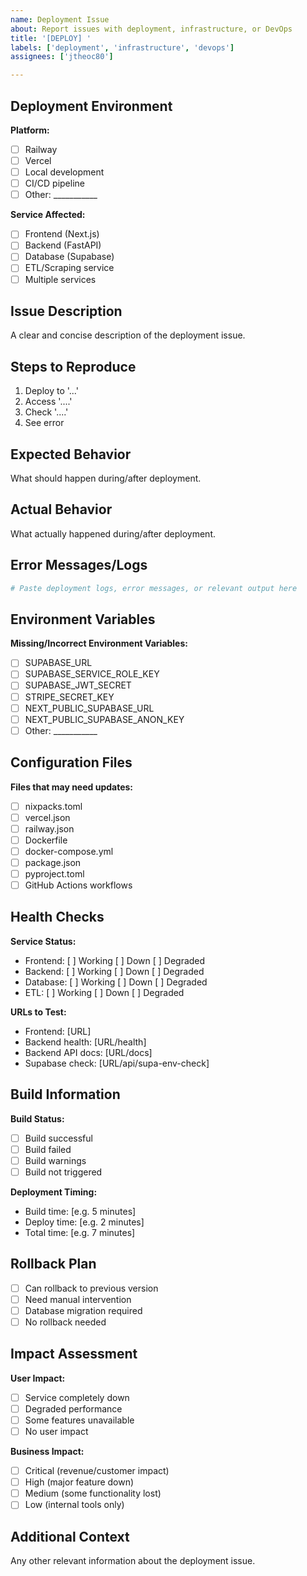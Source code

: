```yaml
---
name: Deployment Issue
about: Report issues with deployment, infrastructure, or DevOps
title: '[DEPLOY] '
labels: ['deployment', 'infrastructure', 'devops']
assignees: ['jtheoc80']

---
```


## Deployment Environment
**Platform:**
- [ ] Railway
- [ ] Vercel
- [ ] Local development
- [ ] CI/CD pipeline
- [ ] Other: ___________

**Service Affected:**
- [ ] Frontend (Next.js)
- [ ] Backend (FastAPI)
- [ ] Database (Supabase)
- [ ] ETL/Scraping service
- [ ] Multiple services

## Issue Description
A clear and concise description of the deployment issue.

## Steps to Reproduce
1. Deploy to '...'
2. Access '....'
3. Check '....'
4. See error

## Expected Behavior
What should happen during/after deployment.

## Actual Behavior
What actually happened during/after deployment.

## Error Messages/Logs
```bash
# Paste deployment logs, error messages, or relevant output here
```

## Environment Variables
**Missing/Incorrect Environment Variables:**
- [ ] SUPABASE_URL
- [ ] SUPABASE_SERVICE_ROLE_KEY
- [ ] SUPABASE_JWT_SECRET
- [ ] STRIPE_SECRET_KEY
- [ ] NEXT_PUBLIC_SUPABASE_URL
- [ ] NEXT_PUBLIC_SUPABASE_ANON_KEY
- [ ] Other: ___________

## Configuration Files
**Files that may need updates:**
- [ ] nixpacks.toml
- [ ] vercel.json
- [ ] railway.json
- [ ] Dockerfile
- [ ] docker-compose.yml
- [ ] package.json
- [ ] pyproject.toml
- [ ] GitHub Actions workflows

## Health Checks
**Service Status:**
- Frontend: [ ] Working [ ] Down [ ] Degraded
- Backend: [ ] Working [ ] Down [ ] Degraded
- Database: [ ] Working [ ] Down [ ] Degraded
- ETL: [ ] Working [ ] Down [ ] Degraded

**URLs to Test:**
- Frontend: [URL]
- Backend health: [URL/health]
- Backend API docs: [URL/docs]
- Supabase check: [URL/api/supa-env-check]

## Build Information
**Build Status:**
- [ ] Build successful
- [ ] Build failed
- [ ] Build warnings
- [ ] Build not triggered

**Deployment Timing:**
- Build time: [e.g. 5 minutes]
- Deploy time: [e.g. 2 minutes]
- Total time: [e.g. 7 minutes]

## Rollback Plan
- [ ] Can rollback to previous version
- [ ] Need manual intervention
- [ ] Database migration required
- [ ] No rollback needed

## Impact Assessment
**User Impact:**
- [ ] Service completely down
- [ ] Degraded performance
- [ ] Some features unavailable
- [ ] No user impact

**Business Impact:**
- [ ] Critical (revenue/customer impact)
- [ ] High (major feature down)
- [ ] Medium (some functionality lost)
- [ ] Low (internal tools only)

## Additional Context
Any other relevant information about the deployment issue.